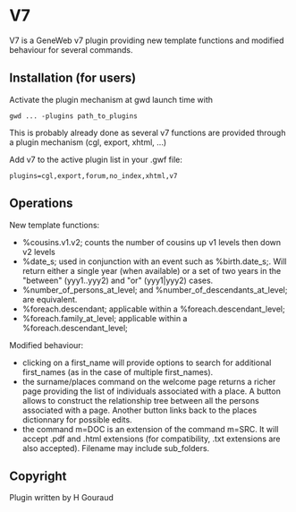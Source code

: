 # V7

V7 is a GeneWeb v7 plugin providing new template functions and modified
behaviour for several commands.

## Installation (for users)

Activate the plugin mechanism at gwd launch time with
```
gwd ... -plugins path_to_plugins
```
This is probably already done as several v7 functions are provided
through a plugin mechanism (cgl, export, xhtml, ...)

Add v7 to the active plugin list in your .gwf file:

```
plugins=cgl,export,forum,no_index,xhtml,v7
```

## Operations

New template functions:
- %cousins.v1.v2; counts the number of cousins up v1 levels then down v2 levels
- %date_s; used in conjunction with an event such as %birth.date_s;.
  Will return either a single year (when available) or a set of two years
  in the "between" (yyy1..yyy2) and "or" (yyy1|yyy2) cases.
- %number_of_persons_at_level; and  %number_of_descendants_at_level; are equivalent.
- %foreach.descendant; applicable within a %foreach.descendant_level;
- %foreach.family_at_level; applicable within a %foreach.descendant_level;

Modified behaviour:
- clicking on a first_name will provide options to search for additional
  first_names (as in the case of multiple first_names).
- the surname/places command on the welcome page returns a richer page
  providing the list of individuals associated with a place.
  A button allows to construct the relationship tree between all the
  persons associated with a page.
  Another button links back to the places dictionnary for possible edits.
- the command m=DOC is an extension of the command m=SRC. It will
  accept .pdf and .html extensions (for compatibility, .txt extensions
  are also accepted). Filename may include sub_folders.
  
## Copyright

Plugin written by H Gouraud 
